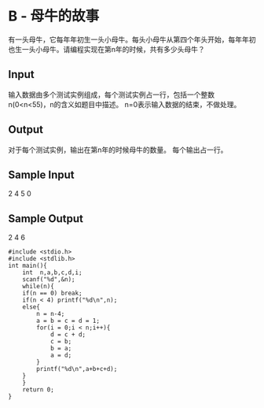 # B - 母牛的故事 
有一头母牛，它每年年初生一头小母牛。每头小母牛从第四个年头开始，每年年初也生一头小母牛。请编程实现在第n年的时候，共有多少头母牛？ 
## Input
输入数据由多个测试实例组成，每个测试实例占一行，包括一个整数n(0<n<55)，n的含义如题目中描述。 
n=0表示输入数据的结束，不做处理。
## Output
对于每个测试实例，输出在第n年的时候母牛的数量。 
每个输出占一行。
## Sample Input
2
4
5
0
## Sample Output
2
4
6
```
#include <stdio.h>
#include <stdlib.h>
int main(){
	int  n,a,b,c,d,i;
	scanf("%d",&n);
	while(n){
	if(n == 0) break;
	if(n < 4) printf("%d\n",n);
	else{
		n = n-4;
		a = b = c = d = 1;
		for(i = 0;i < n;i++){
			d = c + d;
			c = b;
			b = a;
			a = d;
		}
		printf("%d\n",a+b+c+d);
	}	
	}
	return 0;
}
```
